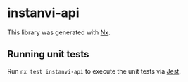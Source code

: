 # instanvi-api

This library was generated with [Nx](https://nx.dev).

## Running unit tests

Run `nx test instanvi-api` to execute the unit tests via [Jest](https://jestjs.io).
